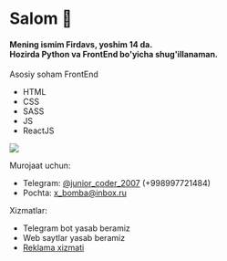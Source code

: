 <h1>Salom 👋</h1>
<h4>Mening ismim Firdavs, yoshim 14 da.<br>
Hozirda Python va FrontEnd bo'yicha shug'illanaman.<br>
</h4>
Asosiy soham FrontEnd

- HTML
- CSS
- SASS
- JS
- ReactJS

![](https://github-readme-stats.vercel.app/api/top-langs/?username=user2020-py&show_icons=true&theme=react)

Murojaat uchun:
- Telegram: <a href="https://t.me/junior_coder_2007">@junior_coder_2007</a> (+998997721484)
- Pochta: x_bomba@inbox.ru

Xizmatlar:
- Telegram bot yasab beramiz
- Web saytlar yasab beramiz
- <a href="https://t.me/pyreklama/5">Reklama xizmati</a>
 
